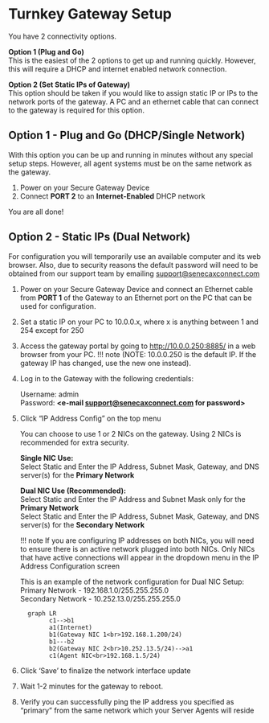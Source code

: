 # Turnkey Gateway Setup

You have 2 connectivity options.

**Option 1 (Plug and Go)**<br>
This is the easiest of the 2 options to get up and running quickly. However, this will 
require a DHCP and internet enabled network connection.

**Option 2 (Set Static IPs of Gateway)**<br>
This option should be taken if you would like to assign static IP or IPs to the network ports of the gateway.
A PC and an ethernet cable that can connect to the gateway is required for this option.

## Option 1 - Plug and Go (DHCP/Single Network)
With this option you can be up and running in minutes without any special setup steps. However, 
all agent systems must be on the same network as the gateway.

1. Power on your Secure Gateway Device
2. Connect **PORT 2** to an **Internet-Enabled** DHCP network

You are all done! 


## Option 2 - Static IPs (Dual Network)

For configuration you will temporarily use an available computer
and its web browser. Also, due to security reasons the default password will need to be obtained from 
our support team by emailing [support@senecaxconnect.com](mailto:support@senecaxconnect.com)

1. Power on your Secure Gateway Device and connect an
Ethernet cable from **PORT 1** of the Gateway to an
Ethernet port on the PC that can be used for configuration.

2. Set a static IP on your PC to 10.0.0.x, where x is anything between 1 and 254 except for 250

3. Access the gateway portal by going to http://10.0.0.250:8885/ in a web browser from your PC. 
    !!! note
        (NOTE: 10.0.0.250 is the default
        IP. If the gateway IP has changed, use the new one
        instead).
4. Log in to the Gateway with the following credentials:

    Username: admin<br>
    Password: **<e-mail [support@senecaxconnect.com](mailto:support@senecaxconnect.com) for password>**

5. Click “IP Address Config” on the top menu

    You can choose to use 1 or 2 NICs on the gateway. Using 2 NICs is recommended for extra security.

    **Single NIC Use:**
    <br> Select Static and Enter the IP Address, Subnet Mask, Gateway, and DNS server(s) for the **Primary Network**
    
    **Dual NIC Use (Recommended):**
    <br>  Select Static and Enter the IP Address and Subnet Mask only for the **Primary Network**
    <br> Select Static and Enter the IP Address, Subnet Mask, Gateway, and DNS server(s) for the **Secondary Network**

    !!! note
        If you are configuring IP addresses on both NICs, you will need to ensure
        there is an active network plugged into both NICs. Only NICs that have active connections
        will appear in the dropdown menu in the IP Address Configuration screen
    
    This is an example of the network configuration for Dual NIC Setup:<br>
    Primary Network - 192.168.1.0/255.255.255.0<br>
    Secondary Network - 10.252.13.0/255.255.255.0<br>
    ```mermaid
      graph LR
            c1-->b1
            a1(Internet)
            b1(Gateway NIC 1<br>192.168.1.200/24)
            b1---b2
            b2(Gateway NIC 2<br>10.252.13.5/24)-->a1
            c1(Agent NIC<br>192.168.1.5/24)
    ```
    
6. Click ‘Save’ to finalize the network interface update

7. Wait 1-2 minutes for the gateway to reboot. 

8. Verify you can successfully ping the IP address you
specified as “primary” from the same network which your
Server Agents will reside

